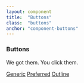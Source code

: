 ```yaml
---
layout: component
title:  "Buttons"
class: 	"buttons"
anchor: "component-buttons"
---
```

<h3><a name="component-buttons"></a>Buttons</h3>

We got them. You click them.

<a href="#" class="btn">Generic</a>
<a href="#" class="btn btn-preferred">Preferred</a>
<a href="#" class="btn btn-outline">Outline</a>